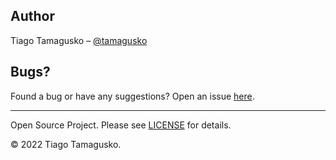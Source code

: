 ## Author

Tiago Tamagusko – [@tamagusko](https://github.com/tamagusko)

## Bugs?

Found a bug or have any suggestions? Open an issue [here](https://github.com/tamagusko/road-quality/issues).

---
Open Source Project. Please see [LICENSE](https://github.com/tamagusko/road-quality/blob/main/LICENSE) for details.

© 2022 Tiago Tamagusko.  

